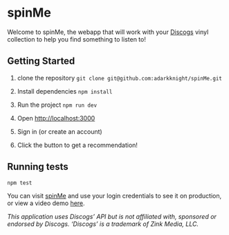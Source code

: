 
# spinMe
Welcome to spinMe, the webapp that will work with your [Discogs](https://www.discogs.com/) vinyl collection to help you find something to listen to!


## Getting Started
1. clone the repository
```git clone git@github.com:adarkknight/spinMe.git```

2. Install dependencies
```npm install```

3. Run the project
```npm run dev```

4. Open [http://localhost:3000](http://localhost:3000)

5. Sign in (or create an account)

6. Click the button to get a recommendation!


## Running tests
```npm test```
 
You can visit [spinMe](https://spinme.onrender.com) and use your login credentials to see it on production, or view a video demo [here](https://recordit.co/DGBf8WKP2W).


_This application uses Discogs’ API but is not affiliated with, sponsored or endorsed by Discogs. ‘Discogs’ is a trademark of Zink Media, LLC._
